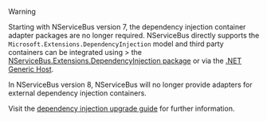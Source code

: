 > [!WARNING]
> Starting with NServiceBus version 7, the dependency injection container adapter packages are no longer required. NServiceBus directly supports the `Microsoft.Extensions.DependencyInjection` model and third party containers can be integrated using > the [NServiceBus.Extensions.DependencyInjection package](/nservicebus/dependency-injection/extensions-dependencyinjection.md) or via the [.NET Generic Host](https://docs.microsoft.com/en-us/dotnet/core/extensions/generic-host).
>
> In NServiceBus version 8, NServiceBus will no longer provide adapters for external dependency injection containers.
>
> Visit the [dependency injection upgrade guide](/nservicebus/upgrades/7to8/dependency-injection.md) for further information.
